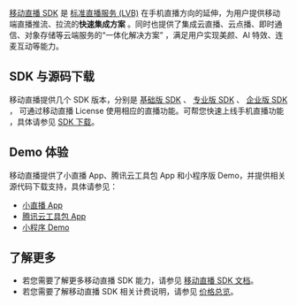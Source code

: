 [移动直播 SDK](https://cloud.tencent.com/product/mlvb) 是 [标准直播服务 (LVB)](https://cloud.tencent.com/product/lvb) 在手机直播方向的延伸，为用户提供移动端直播推流、拉流的**快速集成方案** 。同时也提供了集成云直播、云点播、即时通信、对象存储等云端服务的“一体化解决方案” ，满足用户实现美颜、AI 特效、连麦互动等能力。

## SDK 与源码下载

移动直播提供几个 SDK 版本，分别是 [基础版 SDK](https://cloud.tencent.com/document/product/454/7873#Smart) 、 [专业版 SDK](https://cloud.tencent.com/document/product/454/7873#Professional) 、 [企业版 SDK](https://cloud.tencent.com/document/product/454/7873#Enterprise) ， 可通过移动直播 License 使用相应的直播功能。可帮您快速上线手机直播功能 ，具体请参见 [SDK 下载](https://cloud.tencent.com/document/product/454/7873)。

## Demo 体验

移动直播提供了小直播 App、腾讯云工具包 App 和小程序版 Demo，并提供相关源代码下载支持，具体请参见：

- [小直播 App](https://cloud.tencent.com/document/product/454/6555#xiaozhibo_Demo)
- [腾讯云工具包 App](https://cloud.tencent.com/document/product/454/6555#rtmpdemo)
- [小程序 Demo](https://cloud.tencent.com/document/product/454/6555#WXMiniDemo)

## 了解更多

- 若您需要了解更多移动直播 SDK 能力，请参见 [移动直播 SDK 文档](https://cloud.tencent.com/document/product/454)。
- 若您需要了解移动直播 SDK 相关计费说明，请参见 [价格总览](https://cloud.tencent.com/document/product/454/8008)。

